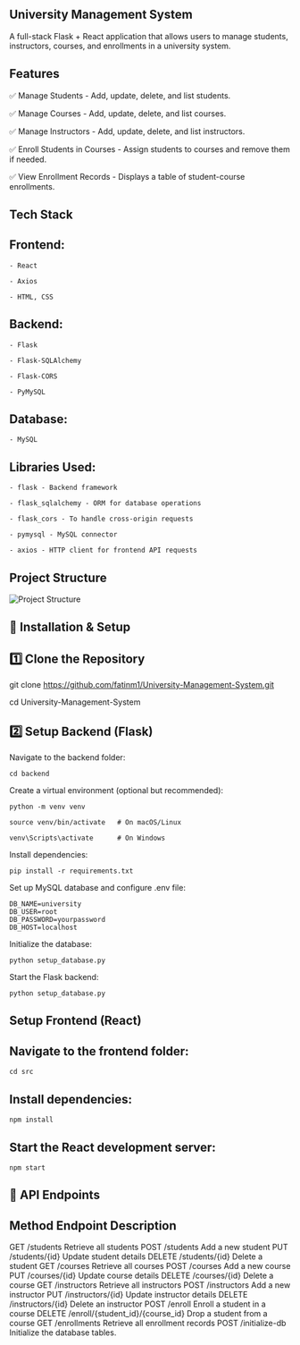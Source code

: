 ## University Management System

A full-stack Flask + React application that allows users to manage students, instructors, courses, and enrollments in a university system.

## Features

✅ Manage Students - Add, update, delete, and list students.

✅ Manage Courses - Add, update, delete, and list courses.

✅ Manage Instructors - Add, update, delete, and list instructors.

✅ Enroll Students in Courses - Assign students to courses and remove them if needed.

✅ View Enrollment Records - Displays a table of student-course enrollments.

## Tech Stack

## Frontend:

    - React

    - Axios

    - HTML, CSS

## Backend:

    - Flask

    - Flask-SQLAlchemy

    - Flask-CORS

    - PyMySQL

## Database:

    - MySQL

## Libraries Used:

    - flask - Backend framework

    - flask_sqlalchemy - ORM for database operations

    - flask_cors - To handle cross-origin requests

    - pymysql - MySQL connector

    - axios - HTTP client for frontend API requests

## Project Structure
![Project Structure](https://github.com/user-attachments/assets/549f0a63-9de4-403c-a7d3-4295f58ba600)

## 🚀 Installation & Setup
## 1️⃣ Clone the Repository

git clone https://github.com/fatinm1/University-Management-System.git

cd University-Management-System

## 2️⃣ Setup Backend (Flask)
Navigate to the backend folder:

    cd backend

Create a virtual environment (optional but recommended):

    python -m venv venv

    source venv/bin/activate   # On macOS/Linux
    
    venv\Scripts\activate      # On Windows

Install dependencies:

    pip install -r requirements.txt

Set up MySQL database and configure .env file:

    DB_NAME=university
    DB_USER=root
    DB_PASSWORD=yourpassword
    DB_HOST=localhost

Initialize the database:

    python setup_database.py

Start the Flask backend:

    python setup_database.py

## Setup Frontend (React)
## Navigate to the frontend folder:

    cd src

## Install dependencies:

    npm install

## Start the React development server:

    npm start

## 📡 API Endpoints
## Method               Endpoint                            Description
GET	                    /students	                        Retrieve all students
POST	                /students	                        Add a new student
PUT	                    /students/{id}	                    Update student details
DELETE	                /students/{id}	                    Delete a student
GET	                    /courses	                        Retrieve all courses
POST	                /courses	                        Add a new course
PUT	                    /courses/{id}	                    Update course details
DELETE	                /courses/{id}	                    Delete a course
GET	                    /instructors	                    Retrieve all instructors
POST	                /instructors	                    Add a new instructor
PUT	                    /instructors/{id}	                Update instructor details
DELETE	                /instructors/{id}	                Delete an instructor
POST	                /enroll	                            Enroll a student in a course
DELETE	                /enroll/{student_id}/{course_id}	Drop a student from a course
GET	                    /enrollments	                    Retrieve all enrollment records
POST	                /initialize-db	                    Initialize the database tables.
